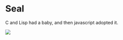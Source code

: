 
# Seal

C and Lisp had a baby, and then javascript adopted it.

![](http://jlongster.com/s/seal-logo.png)